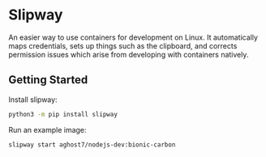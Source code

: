 # Slipway
An easier way to use containers for development on Linux. It automatically
maps credentials, sets up things such as the clipboard, and corrects permission
issues which arise from developing with containers natively.

## Getting Started
Install slipway:
```sh
python3 -m pip install slipway
```

Run an example image:
```
slipway start aghost7/nodejs-dev:bionic-carbon
```
